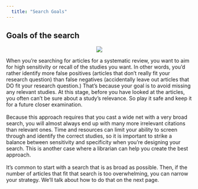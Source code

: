 ```yaml
---
  title: "Search Goals"
---
```


## Goals of the search

<center>
<img src="{{site.baseurl}}/img/fishnet.png">
</center>


When you’re searching for articles for a systematic review, you want to aim for high sensitivity or recall of the studies you want. In other words, you’d rather identify more false positives (articles that don’t really fit your research question) than false negatives  (accidentally leave out articles that DO fit your research question.) That’s because your goal is to avoid missing any relevant studies. At this stage, before you have looked at the articles, you often can’t be sure about a study’s relevance. So play it safe and keep it for a future closer examination. <br><br>
Because this approach requires that you cast a wide net with a very broad search, you will  almost always end up with many more irrelevant citations than relevant ones.  Time and resources can limit your ability to screen through and identify the correct studies, so it is important to strike a balance between sensitivity and specificity when you’re designing your search. This is another case where a librarian can help you create the best approach.<br><br>
It’s common to start with a search that is as broad as possible. Then, if the number of articles that fit that search is too overwhelming, you can narrow your strategy. We’ll talk about how to do that on the next page.  
